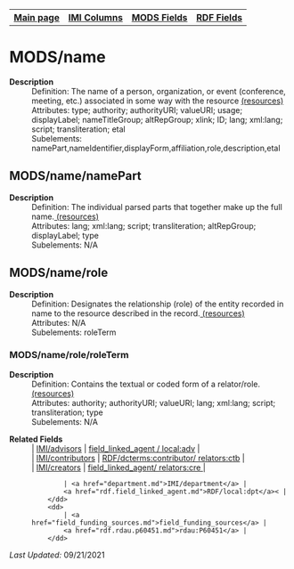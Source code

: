<!DOCTYPE html>
<html>

<body>
<table style="width:100%">
  <tr>
    <th><a href="index.md">Main page</a></th>
	<th><a href="IMI.md">IMI Columns</a></th>
    <th><a href="MODS.md">MODS Fields</a></th>
    <th><a href="RDF.md">RDF Fields</a></th>
  </tr>
</table>

<h1>MODS/name</h1>
<dl>
  <dt><b>Description</b></dt>
  <dd>Definition: The name of a person, organization, or event (conference, meeting, etc.) associated in some way with the resource <a href="https://www.loc.gov/standards/mods/userguide/name.html"> (resources)<a/></dd>
  <dd>Attributes:  type; authority; authorityURI; valueURI; usage; displayLabel; nameTitleGroup; altRepGroup; xlink; ID; lang; xml:lang; script; transliteration; etal</dd>
  <dd>Subelements: namePart,nameIdentifier,displayForm,affiliation,role,description,etal</dd>
<dl>
<h2>MODS/name/namePart</h2>
<dl>
  <dt><b>Description</b></dt>
  <dd>Definition: The individual parsed parts that together make up the full name.<a href="https://www.loc.gov/standards/mods/userguide/name.html#namepart"> (resources)<a/></dd>
  <dd>Attributes: lang; xml:lang; script; transliteration; altRepGroup; displayLabel; type</dd>
  <dd>Subelements: N/A</dd>
</dl>
<h2>MODS/name/role</h2>
<dl>
  <dt><b>Description</b></dt>
  <dd>Definition: Designates the relationship (role) of the entity recorded in name to the resource described in the record.<a href="https://www.loc.gov/standards/mods/userguide/name.html#role"> (resources)<a/></dd>
  <dd>Attributes: N/A</dd>
  <dd>Subelements: roleTerm</dd>
</dl>
<h3>MODS/name/role/roleTerm</h3>
<dl>
  <dt><b>Description</b></dt>
  <dd>Definition: Contains the textual or coded form of a relator/role.<a href="https://www.loc.gov/standards/mods/userguide/name.html#roleterm"> (resources)<a/></dd>
  <dd>Attributes: authority; authorityURI; valueURI; lang; xml:lang; script; transliteration; type</dd>
  <dd>Subelements: N/A</dd>
</dl>
<dl>
	<dt><b>Related Fields</b></dt>
		<dd>| 
			<a href="advisor.md">IMI/advisors</a> | 
			<a href="rdf.field_linked_agent.md">field_linked_agent / local:adv</a> |
		</dd>
		<dd>|
			<a href="contributors.md">IMI/contributors</a> | 
			<a href="rdf.field_linked_agent.md">RDF/dcterms:contributor/ relators:ctb</a> |
		</dd>
		<dd>| 
			<a href="creators.md">IMI/creators</a> | 
			<td><a href="rdf.field_linked_agent.md">field_linked_agent/ relators:cre </a> |
		</dd>
		<dd> 
			
			| <a href="department.md">IMI/department</a> | 
			<a href="rdf.field_linked_agent.md">RDF/local:dpt</a>< |
		</dd>
		<dd>
			| <a href="field_funding_sources.md">field_funding_sources</a> |     
			<a href="rdf.rdau.p60451.md">rdau:P60451</a> |
		</dd>
</dl>
<p><i>Last Updated: </i>09/21/2021</p>
</body>
</html>